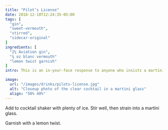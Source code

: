 ```yaml
---
title: "Pilot’s License"
date: 2018-12-10T12:24:35-05:00
tags: [
  "gin",
  "sweet-vermouth",
  "stirred",
  "sidecar-original"
]
ingredients: [
  "2¼ Aviation gin",
  "¾ oz blanc vermouth"
  "lemon twist garnish"
]
intro: This is an in-your-face response to anyone who insists a martini must be dry. Aviation is a sweeter, less juniper-heavy gin that shines with a moderately sweet blanc vermouth. I even bump up the ratio of vermouth to 1:3 rather than my usual 1:4 [martini](/drinks/martini) ratio.

image:
  url: "/images/drinks/pilots-license.jpg"
  alt: "Closeup photo of the clear cocktail in a martini glass"
  align: "50% 40%"
---
```

Add to cocktail shaker with plenty of ice. Stir well, then strain into a martini glass.

Garnish with a lemon twist.
